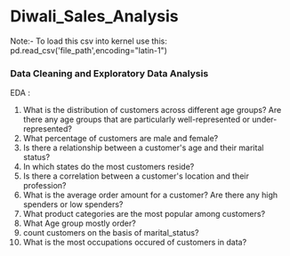 # Diwali_Sales_Analysis
Note:- To load this csv into kernel use this:
pd.read_csv('file_path',encoding="latin-1")

### Data Cleaning and Exploratory Data Analysis
EDA :
1. What is the distribution of customers across different age groups? Are there any age groups that are particularly well-represented or under-represented?
2. What percentage of customers are male and female?
3. Is there a relationship between a customer's age and their marital status?
4. In which states do the most customers reside?
5. Is there a correlation between a customer's location and their profession?
6.  What is the average order amount for a customer? Are there any high spenders or low spenders?
7.  What product categories are the most popular among customers?
8.  What Age group mostly order?
9.  count customers on the basis of marital_status?
10.   What is the most occupations occured of customers in data?
